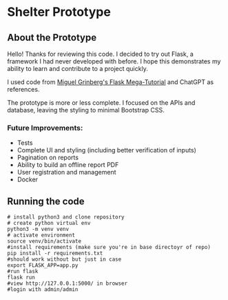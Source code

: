 # Shelter Prototype

## About the Prototype
Hello! Thanks for reviewing this code. I decided to try out Flask, a framework I had never developed with before. I hope this demonstrates my ability to learn and contribute to a project quickly.

I used code from [Miguel Grinberg's Flask Mega-Tutorial](https://blog.miguelgrinberg.com/post/the-flask-mega-tutorial-part-ix-pagination) and ChatGPT as references.

The prototype is more or less complete. I focused on the APIs and database, leaving the styling to minimal Bootstrap CSS.

### Future Improvements:
- Tests
- Complete UI and styling (including better verification of inputs)
- Pagination on reports
- Ability to build an offline report PDF
- User registration and management
- Docker

## Running the code
```shell
# install python3 and clone repository
# create python virtual env
python3 -m venv venv
# activate environment
source venv/bin/activate
#install requirements (make sure you're in base directoyr of repo)
pip install -r requirements.txt
#should work without but just in case
export FLASK_APP=app.py
#run flask
flask run
#view http://127.0.0.1:5000/ in browser
#login with admin/admin
